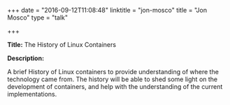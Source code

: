 +++
date = "2016-09-12T11:08:48"
linktitle = "jon-mosco"
title = "Jon Mosco"
type = "talk"

+++

<div class="span-15  ">
  <div class="span-15  last ">
  <p><strong>Title:</strong>
The History of Linux Containers
</p>

<p><strong>Description:</strong></p>

<p>
A brief History of Linux containers to provide understanding of where the technology came from.  The history will be able to shed some light on the development of containers, and help with the understanding of the current implementations.
</p>
<p>

  </div>
</div>

